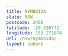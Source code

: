 ```yaml
---
title: NYMBOIDA
state: NSW
postcode: 2460
latitude: -29.320772
longitude: 153.271074
url: /nsw/nymboida/
layout: suburb
---
```

